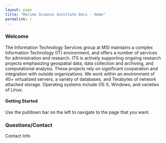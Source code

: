 ```yaml
---
layout: page
title: "Marine Science Institute Docs - Home"
permalink: /
---
```


### Welcome

The Information Technology Services group at MSI maintains a complex Information Technology (IT) environment, and offers a number of services for administration and research.  ITS is actively supporting ongoing research projects emphasizing geospatial data, data collection and archiving, and computational analysis. These projects rely on significant cooperation and integration with outside organizations. We work within an environment of 40+ virtualized servers, a variety of databases, and Terabytes of network attached storage. Operating systems include OS X, Windows, and varieties of Linux.

#### Getting Started

Use the pulldown bar on the left to navigate to the page that you want. 

### Questions/Contact

Contact Info
